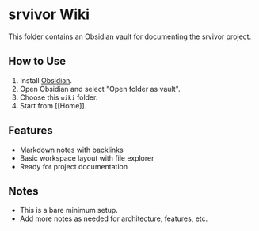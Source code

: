 # srvivor Wiki

This folder contains an Obsidian vault for documenting the srvivor project.

## How to Use

1. Install [Obsidian](https://obsidian.md/).
2. Open Obsidian and select "Open folder as vault".
3. Choose this `wiki` folder.
4. Start from [[Home]].

## Features

- Markdown notes with backlinks
- Basic workspace layout with file explorer
- Ready for project documentation

## Notes

- This is a bare minimum setup.
- Add more notes as needed for architecture, features, etc.
